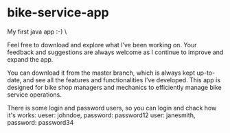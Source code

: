 # bike-service-app

My first java app :-)
\

Feel free to download and explore what I’ve been working on. 
Your feedback and suggestions are always welcome as I continue 
to improve and expand the app.

You can download it from the master branch, which is always kept up-to-date, and see all the features and functionalities I’ve developed. This app is designed for bike shop managers and mechanics to efficiently manage bike service operations.

There is some login and password users, so you can login and chack how it's works:
ueser: johndoe, password: password12
user: janesmith, password: password34
